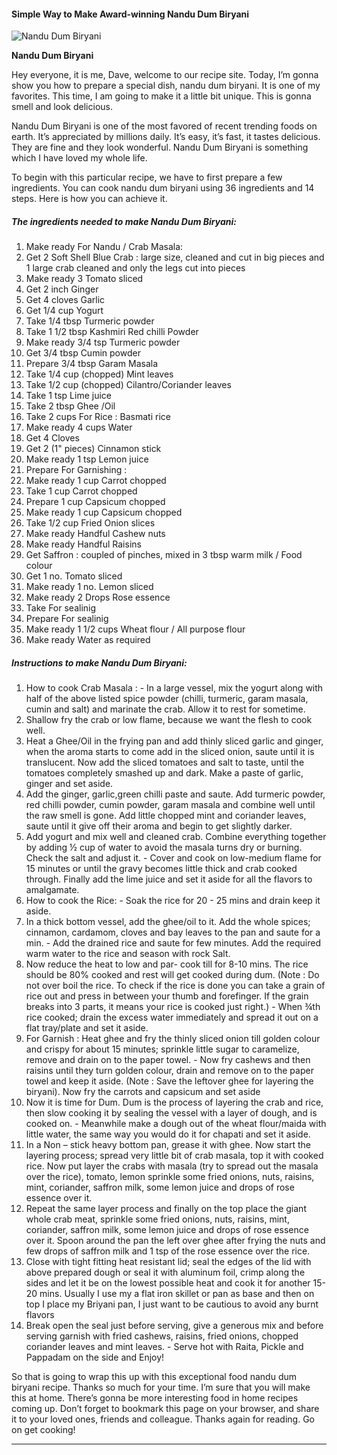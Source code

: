             

#### Simple Way to Make Award-winning Nandu Dum Biryani

![Nandu Dum Biryani](https://img-global.cpcdn.com/recipes/d879de460b336f85/751x532cq70/nandu-dum-biryani-recipe-main-photo.jpg)

**Nandu Dum Biryani**

Hey everyone, it is me, Dave, welcome to our recipe site. Today, I’m gonna show you how to prepare a special dish, nandu dum biryani. It is one of my favorites. This time, I am going to make it a little bit unique. This is gonna smell and look delicious.

Nandu Dum Biryani is one of the most favored of recent trending foods on earth. It’s appreciated by millions daily. It’s easy, it’s fast, it tastes delicious. They are fine and they look wonderful. Nandu Dum Biryani is something which I have loved my whole life.

To begin with this particular recipe, we have to first prepare a few ingredients. You can cook nandu dum biryani using 36 ingredients and 14 steps. Here is how you can achieve it.

##### The ingredients needed to make Nandu Dum Biryani:

1.  Make ready For Nandu / Crab Masala:
2.  Get 2 Soft Shell Blue Crab : large size, cleaned and cut in big pieces and 1 large crab cleaned and only the legs cut into pieces
3.  Make ready 3 Tomato sliced
4.  Get 2 inch Ginger
5.  Get 4 cloves Garlic
6.  Get 1/4 cup Yogurt
7.  Take 1/4 tbsp Turmeric powder
8.  Take 1 1/2 tbsp Kashmiri Red chilli Powder
9.  Make ready 3/4 tsp Turmeric powder
10.  Get 3/4 tbsp Cumin powder
11.  Prepare 3/4 tbsp Garam Masala
12.  Take 1/4 cup (chopped) Mint leaves
13.  Take 1/2 cup (chopped) Cilantro/Coriander leaves
14.  Take 1 tsp Lime juice
15.  Take 2 tbsp Ghee /Oil
16.  Take 2 cups For Rice : Basmati rice
17.  Make ready 4 cups Water
18.  Get 4 Cloves
19.  Get 2 (1" pieces) Cinnamon stick
20.  Make ready 1 tsp Lemon juice
21.  Prepare For Garnishing :
22.  Make ready 1 cup Carrot chopped
23.  Take 1 cup Carrot chopped
24.  Prepare 1 cup Capsicum chopped
25.  Make ready 1 cup Capsicum chopped
26.  Take 1/2 cup Fried Onion slices
27.  Make ready Handful Cashew nuts
28.  Make ready Handful Raisins
29.  Get Saffron : coupled of pinches, mixed in 3 tbsp warm milk / Food colour
30.  Get 1 no. Tomato sliced
31.  Make ready 1 no. Lemon sliced
32.  Make ready 2 Drops Rose essence
33.  Take For sealinig
34.  Prepare For sealinig
35.  Make ready 1 1/2 cups Wheat flour / All purpose flour
36.  Make ready Water as required

##### Instructions to make Nandu Dum Biryani:

1.  How to cook Crab Masala : - In a large vessel, mix the yogurt along with half of the above listed spice powder (chilli, turmeric, garam masala, cumin and salt) and marinate the crab. Allow it to rest for sometime.
2.  Shallow fry the crab or low flame, because we want the flesh to cook well.
3.  Heat a Ghee/Oil in the frying pan and add thinly sliced garlic and ginger, when the aroma starts to come add in the sliced onion, saute until it is translucent. Now add the sliced tomatoes and salt to taste, until the tomatoes completely smashed up and dark. Make a paste of garlic, ginger and set aside.
4.  Add the ginger, garlic,green chilli paste and saute. Add turmeric powder, red chilli powder, cumin powder, garam masala and combine well until the raw smell is gone. Add little chopped mint and coriander leaves, saute until it give off their aroma and begin to get slightly darker.
5.  Add yogurt and mix well and cleaned crab. Combine everything together by adding ½ cup of water to avoid the masala turns dry or burning. Check the salt and adjust it. - Cover and cook on low-medium flame for 15 minutes or until the gravy becomes little thick and crab cooked through. Finally add the lime juice and set it aside for all the flavors to amalgamate.
6.  How to cook the Rice: - Soak the rice for 20 - 25 mins and drain keep it aside.
7.  In a thick bottom vessel, add the ghee/oil to it. Add the whole spices; cinnamon, cardamom, cloves and bay leaves to the pan and saute for a min. - Add the drained rice and saute for few minutes. Add the required warm water to the rice and season with rock Salt.
8.  Now reduce the heat to low and par- cook till for 8-10 mins. The rice should be 80% cooked and rest will get cooked during dum. (Note : Do not over boil the rice. To check if the rice is done you can take a grain of rice out and press in between your thumb and forefinger. If the grain breaks into 3 parts, it means your rice is cooked just right.) - When ¾th rice cooked; drain the excess water immediately and spread it out on a flat tray/plate and set it aside.
9.  For Garnish : Heat ghee and fry the thinly sliced onion till golden colour and crispy for about 15 minutes; sprinkle little sugar to caramelize, remove and drain on to the paper towel. - Now fry cashews and then raisins until they turn golden colour, drain and remove on to the paper towel and keep it aside. (Note : Save the leftover ghee for layering the biryani). Now fry the carrots and capsicum and set aside
10.  Now it is time for Dum. Dum is the process of layering the crab and rice, then slow cooking it by sealing the vessel with a layer of dough, and is cooked on. - Meanwhile make a dough out of the wheat flour/maida with little water, the same way you would do it for chapati and set it aside.
11.  In a Non – stick heavy bottom pan, grease it with ghee. Now start the layering process; spread very little bit of crab masala, top it with cooked rice. Now put layer the crabs with masala (try to spread out the masala over the rice), tomato, lemon sprinkle some fried onions, nuts, raisins, mint, coriander, saffron milk, some lemon juice and drops of rose essence over it.
12.  Repeat the same layer process and finally on the top place the giant whole crab meat, sprinkle some fried onions, nuts, raisins, mint, coriander, saffron milk, some lemon juice and drops of rose essence over it. Spoon around the pan the left over ghee after frying the nuts and few drops of saffron milk and 1 tsp of the rose essence over the rice.
13.  Close with tight fitting heat resistant lid; seal the edges of the lid with above prepared dough or seal it with aluminum foil, crimp along the sides and let it be on the lowest possible heat and cook it for another 15-20 mins. Usually I use my a flat iron skillet or pan as base and then on top I place my Briyani pan, I just want to be cautious to avoid any burnt flavors
14.  Break open the seal just before serving, give a generous mix and before serving garnish with fried cashews, raisins, fried onions, chopped coriander leaves and mint leaves. - Serve hot with Raita, Pickle and Pappadam on the side and Enjoy!

So that is going to wrap this up with this exceptional food nandu dum biryani recipe. Thanks so much for your time. I’m sure that you will make this at home. There’s gonna be more interesting food in home recipes coming up. Don’t forget to bookmark this page on your browser, and share it to your loved ones, friends and colleague. Thanks again for reading. Go on get cooking!

* * *